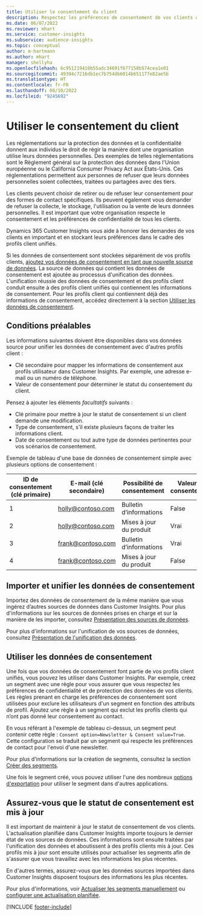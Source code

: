 ```yaml
---
title: Utiliser le consentement du client
description: Respectez les préférences de consentement de vos clients dans Customer Insights en important les données de consentement.
ms.date: 06/07/2022
ms.reviewer: mhart
ms.service: customer-insights
ms.subservice: audience-insights
ms.topic: conceptual
author: m-hartmann
ms.author: mhart
manager: shellyha
ms.openlocfilehash: 6c951219410b55adc34691f677158b574cea1e01
ms.sourcegitcommit: 49394c7216db1ec7b754db6014b651177e82ae5b
ms.translationtype: HT
ms.contentlocale: fr-FR
ms.lasthandoff: 08/10/2022
ms.locfileid: "9245692"
---
```

# <a name="use-customer-consent"></a>Utiliser le consentement du client

Les réglementations sur la protection des données et la confidentialité donnent aux individus le droit de régir la manière dont une organisation utilise leurs données personnelles. Des exemples de telles réglementations sont le Règlement général sur la protection des données dans l'Union européenne ou le California Consumer Privacy Act aux États-Unis. Ces réglementations permettent aux personnes de refuser que leurs données personnelles soient collectées, traitées ou partagées avec des tiers.  

Les clients peuvent choisir de retirer ou de refuser leur consentement pour des formes de contact spécifiques. Ils peuvent également vous demander de refuser la collecte, le stockage, l'utilisation ou la vente de leurs données personnelles. Il est important que votre organisation respecte le consentement et les préférences de confidentialité de tous les clients.  

Dynamics 365 Customer Insights vous aide à honorer les demandes de vos clients en important et en stockant leurs préférences dans le cadre des profils client unifiés.

Si les données de consentement sont stockées séparément de vos profils clients, [ajoutez vos données de consentement en tant que nouvelle source de données](#import-and-unify-consent-data). La source de données qui contient les données de consentement est ajoutée au processus d'unification des données. L'unification réussie des données de consentement et des profils client conduit ensuite à des profils client unifiés qui contiennent les informations de consentement. Pour les profils client qui contiennent déjà des informations de consentement, accédez directement à la section [Utiliser les données de consentement](#use-consent-data).

## <a name="prerequisites"></a>Conditions préalables

Les informations suivantes doivent être disponibles dans vos données source pour unifier les données de consentement avec d'autres profils client :

- Clé secondaire pour mapper les informations de consentement aux profils utilisateur dans Customer Insights. Par exemple, une adresse e-mail ou un numéro de téléphone.
- Valeur de consentement pour déterminer le statut du consentement du client.

Pensez à ajouter les éléments *facultatifs* suivants :

- Clé primaire pour mettre à jour le statut de consentement si un client demande une modification.
- Type de consentement, s'il existe plusieurs façons de traiter les informations client.
- Date de consentement ou tout autre type de données pertinentes pour vos scénarios de consentement.

Exemple de tableau d'une base de données de consentement simple avec plusieurs options de consentement :

|ID de consentement (clé primaire)   |E-mail (clé secondaire)  |Possibilité de consentement  |Valeur de consentement  |
|---------|---------|---------|---------|
|1    |  holly@contoso.com       |  Bulletin d’informations       |  False       |
|2    |  holly@contoso.com       |  Mises à jour du produit       |  Vrai       |
|3    |  frank@contoso.com       |  Bulletin d’informations       | Vrai        |
|4    |  frank@contoso.com       |  Mises à jour du produit       |  False       |

## <a name="import-and-unify-consent-data"></a>Importer et unifier les données de consentement

Importez des données de consentement de la même manière que vous ingérez d’autres sources de données dans Customer Insights. Pour plus d'informations sur les sources de données prises en charge et sur la manière de les importer, consultez [Présentation des sources de données](data-sources.md).

Pour plus d'informations sur l'unification de vos sources de données, consultez [Présentation de l'unification des données](data-unification.md).

## <a name="use-consent-data"></a>Utiliser les données de consentement

Une fois que vos données de consentement font partie de vos profils client unifiés, vous pouvez les utiliser dans Customer Insights. Par exemple, créez un segment avec une règle pour vous assurer que vous respectez les préférences de confidentialité et de protection des données de vos clients. Les règles prenant en charge les préférences de consentement sont utilisées pour exclure les utilisateurs d'un segment en fonction des attributs de profil. Ajoutez une règle à un segment qui exclut les profils clients qui n’ont pas donné leur consentement au contact.

En vous référant à l'exemple de tableau ci-dessus, un segment peut contenir cette règle : `Consent option=Newsletter & Consent value=True`. Cette configuration se traduit par un segment qui respecte les préférences de contact pour l'envoi d'une newsletter.

Pour plus d’informations sur la création de segments, consultez la section [Créer des segments](segment-builder.md).

Une fois le segment créé, vous pouvez utiliser l'une des nombreux [options d'exportation](export-destinations.md) pour utiliser le segment dans d'autres applications.

## <a name="ensure-updated-consent-status"></a>Assurez-vous que le statut de consentement est mis à jour

Il est important de maintenir à jour le statut de consentement de vos clients. L'actualisation planifiée dans Customer Insights importe toujours le dernier état de vos sources de données. Ces informations sont ensuite traitées par l'unification des données et aboutissent à des profils clients mis à jour. Ces profils mis à jour sont ensuite utilisés pour actualiser les segments afin de s'assurer que vous travaillez avec les informations les plus récentes.

En d'autres termes, assurez-vous que les données sources importées dans Customer Insights disposent toujours des informations les plus récentes.

Pour plus d'informations, voir [Actualiser les segments manuellement](segments.md#refresh-segments) ou [configurer une actualisation planifiée](schedule-refresh.md).

[!INCLUDE [footer-include](includes/footer-banner.md)]
